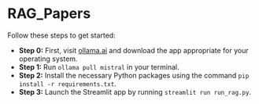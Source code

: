 # RAG_Papers

Follow these steps to get started:

- **Step 0:** First, visit [ollama.ai](https://ollama.ai) and download the app appropriate for your operating system.
- **Step 1:** Run `ollama pull mistral` in your terminal.
- **Step 2:** Install the necessary Python packages using the command `pip install -r requirements.txt`.
- **Step 3:** Launch the Streamlit app by running `streamlit run run_rag.py`.
